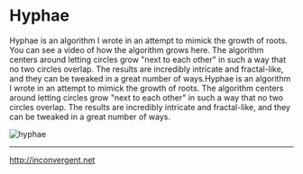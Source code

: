 Hyphae
=============

Hyphae is an algorithm I wrote in an attempt to mimick the growth of roots. You
can see a video of how the algorithm grows here. The algorithm centers around
letting circles grow "next to each other" in such a way that no two circles
overlap. The results are incredibly intricate and fractal-like, and they can be
tweaked in a great number of ways.Hyphae is an algorithm I wrote in an attempt
to mimick the growth of roots. The algorithm centers around letting circles
grow "next to each other" in such a way that no two circles overlap. The
results are incredibly intricate and fractal-like, and they can be tweaked in a
great number of ways.

![hyphae](http://inconvergent.net/xstatic/img-content/hyphae_a.jpg "hyphae")

-----------
http://inconvergent.net

